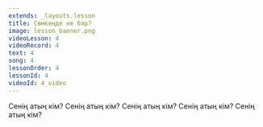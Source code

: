 ```yaml
---
extends: _layouts.lesson
title: Сөмкеңде не бар?
image: lesson_banner.png
videoLesson: 4
videoRecord: 4
text: 4
song: 4
lessonOrder: 4
lessonId: 4
videoId: 4_video
---
```


Сенің атың кім?
Сенің атың кім?
Сенің атың кім?
Сенің атың кім?
Сенің атың кім?

